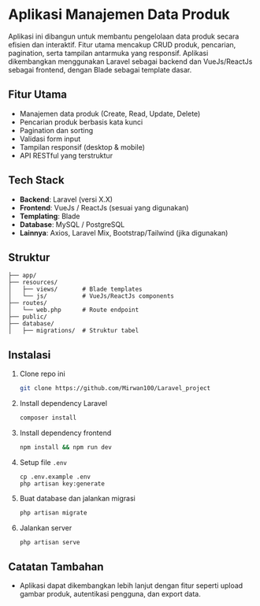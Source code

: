 # Aplikasi Manajemen Data Produk

Aplikasi ini dibangun untuk membantu pengelolaan data produk secara efisien dan interaktif. Fitur utama mencakup CRUD produk, pencarian, pagination, serta tampilan antarmuka yang responsif. Aplikasi dikembangkan menggunakan Laravel sebagai backend dan VueJs/ReactJs sebagai frontend, dengan Blade sebagai template dasar.

## Fitur Utama

- Manajemen data produk (Create, Read, Update, Delete)
- Pencarian produk berbasis kata kunci
- Pagination dan sorting
- Validasi form input
- Tampilan responsif (desktop & mobile)
- API RESTful yang terstruktur

## Tech Stack

- **Backend**: Laravel (versi X.X)
- **Frontend**: VueJs / ReactJs (sesuai yang digunakan)
- **Templating**: Blade
- **Database**: MySQL / PostgreSQL
- **Lainnya**: Axios, Laravel Mix, Bootstrap/Tailwind (jika digunakan)

## Struktur

```
├── app/
├── resources/
│   ├── views/       # Blade templates
│   └── js/          # VueJs/ReactJs components
├── routes/
│   └── web.php      # Route endpoint
├── public/
├── database/
│   ├── migrations/  # Struktur tabel
```

## Instalasi

1. Clone repo ini
   ```bash
   git clone https://github.com/Mirwan100/Laravel_project
   ```

2. Install dependency Laravel
   ```bash
   composer install
   ```

3. Install dependency frontend
   ```bash
   npm install && npm run dev
   ```

4. Setup file `.env`
   ```
   cp .env.example .env
   php artisan key:generate
   ```

5. Buat database dan jalankan migrasi
   ```bash
   php artisan migrate
   ```

6. Jalankan server
   ```bash
   php artisan serve
   ```

## Catatan Tambahan

- Aplikasi dapat dikembangkan lebih lanjut dengan fitur seperti upload gambar produk, autentikasi pengguna, dan export data.


